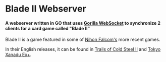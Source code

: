 # Blade II Webserver
#### A webserver written in GO that uses [Gorilla WebSocket](https://github.com/gorilla/websocket) to synchronize 2 clients for a card game called "Blade II"

Blade II is a game featured in some of [Nihon Falcom's](https://en.wikipedia.org/wiki/Nihon_Falcom) more recent games.

In their English releases, it can be found in [Trails of Cold Steel II](https://en.wikipedia.org/wiki/The_Legend_of_Heroes:_Trails_of_Cold_Steel_II) and [Tokyo Xanadu Ex+](https://en.wikipedia.org/wiki/Tokyo_Xanadu).
